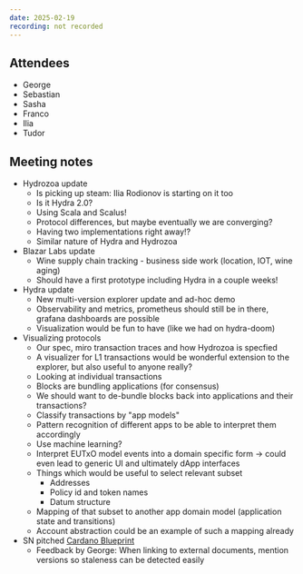 ```yaml
---
date: 2025-02-19
recording: not recorded
---
```


## Attendees

- George
- Sebastian
- Sasha
- Franco
- Ilia
- Tudor

## Meeting notes

- Hydrozoa update
    - Is picking up steam: Ilia Rodionov is starting on it too
    - Is it Hydra 2.0?
    - Using Scala and Scalus!
    - Protocol differences, but maybe eventually we are converging?
    - Having two implementations right away!?
    - Similar nature of Hydra and Hydrozoa
- Blazar Labs update
    - Wine supply chain tracking - business side work (location, IOT, wine aging)
    - Should have a first prototype including Hydra in a couple weeks!
- Hydra update
    - New multi-version explorer update and ad-hoc demo
    - Observability and metrics, prometheus should still be in there, grafana dashboards are possible
    - Visualization would be fun to have (like we had on hydra-doom)
- Visualizing protocols
    - Our spec, miro transaction traces and how Hydrozoa is specfied
    - A visualizer for L1 transactions would be wonderful extension to the explorer, but also useful to anyone really?
    - Looking at individual transactions
    - Blocks are bundling applications (for consensus)
    - We should want to de-bundle blocks back into applications and their transactions?
    - Classify transactions by "app models"
    - Pattern recognition of different apps to be able to interpret them accordingly
    - Use machine learning?
    - Interpret EUTxO model events into a domain specific form -> could even lead to generic UI and ultimately dApp interfaces
    - Things which would be useful to select relevant subset
        - Addresses
        - Policy id and token names
        - Datum structure
    - Mapping of that subset to another app domain model (application state and transitions)
    - Account abstraction could be an example of such a mapping already
- SN pitched [Cardano Blueprint](https://cardano-scaling.github.io/cardano-blueprint/)
    - Feedback by George: When linking to external documents, mention versions so staleness can be detected easily
